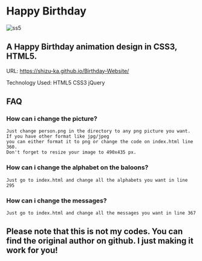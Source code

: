 # Happy Birthday

![ss5](https://github.com/Shizu-ka/Birthday-Website/assets/58659139/323ade9d-a5f4-40bf-a7ca-0df2c115c590)

## A Happy Birthday animation design in CSS3, HTML5.

URL: https://shizu-ka.github.io/Birthday-Website/

Technology Used: HTML5 CSS3 jQuery

## FAQ
### How can i change the picture?
```
Just change person.png in the directory to any png picture you want. If you have other format like jpg/jpeg
you can either format it to png or change the code on index.html line 360.
Don't forget to resize your image to 490x435 px.
```
### How can i change the alphabet on the baloons?
```
Just go to index.html and change all the alphabets you want in line 295
```
### How can i change the messages?
```
Just go to index.html and change all the messages you want in line 367
```
## Please note that this is not my codes. You can find the original author on github. I just making it work for you!
